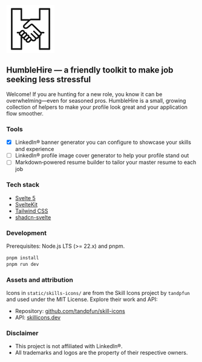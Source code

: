 ![HumbleHire logo](static/humble-hire-logo-128.png)

## HumbleHire — a friendly toolkit to make job seeking less stressful

Welcome! If you are hunting for a new role, you know it can be overwhelming—even for seasoned pros. HumbleHire is a small, growing collection of helpers to make your profile look great and your application flow smoother.

### Tools

- [x] LinkedIn® banner generator you can configure to showcase your skills and experience
- [ ] LinkedIn® profile image cover generator to help your profile stand out
- [ ] Markdown‑powered resume builder to tailor your master resume to each job

### Tech stack

- [Svelte 5](https://svelte.dev)
- [SvelteKit](https://kit.svelte.dev)
- [Tailwind CSS](https://tailwindcss.com)
- [shadcn-svelte](https://shadcn-svelte.com/)

### Development

Prerequisites: Node.js LTS (>= 22.x) and pnpm.

```bash
pnpm install
pnpm run dev
```

### Assets and attribution

Icons in `static/skills-icons/` are from the Skill Icons project by `tandpfun` and used under the MIT License. Explore their work and API:

- Repository: [github.com/tandpfun/skill-icons](https://github.com/tandpfun/skill-icons)
- API: [skillicons.dev](https://skillicons.dev)

### Disclaimer

- This project is not affiliated with LinkedIn®.
- All trademarks and logos are the property of their respective owners.
